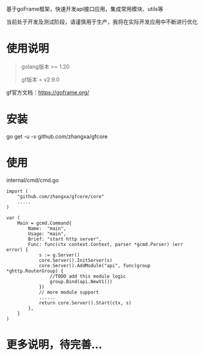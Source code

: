 基于goFrame框架，快速开发api接口应用，集成常用模块、utils等

当前处于开发及测试阶段，请谨慎用于生产，我将在实际开发应用中不断进行优化

# 使用说明

> golang版本 >= 1.20
> 
> gf版本 = v2.9.0
> 

gf官方文档：https://goframe.org/

# 安装

go get -u -v github.com/zhangxa/gfcore

# 使用

internal/cmd/cmd.go

````
import (
    "github.com/zhangxa/gfcore/core"
    .....
)

var (
	Main = gcmd.Command{
		Name:  "main",
		Usage: "main",
		Brief: "start http server",
		Func: func(ctx context.Context, parser *gcmd.Parser) (err error) {
			s := g.Server()
			core.Server().InitServer(s)
			core.Server().AddModule("api", func(group *ghttp.RouterGroup) {
				//TODO add this module logic
				group.Bind(api.NewV1())
			})
			// more module support
			......
			return core.Server().Start(ctx, s)
		},
	}
)
````

# 更多说明，待完善...
